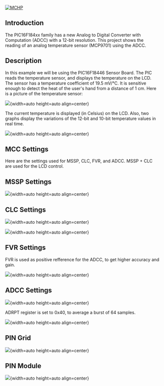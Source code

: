 <div id="readme" class="Box-body readme blob js-code-block-container">
  <article class="markdown-body entry-content p-3 p-md-6" itemprop="text"><p><a href="https://www.microchip.com" rel="nofollow"><img src="https://camo.githubusercontent.com/5fb5505f69a28ff407841612dfe2b7004f210594/68747470733a2f2f636c6475702e636f6d2f553071684c7742696a462e706e67" alt="MCHP" data-canonical-src="https://cldup.com/U0qhLwBijF.png" style="max-width:100%;"></a></p>
<h1>Introduction</h1>
<p>The PIC16F184xx family has a new Analog to Digital Converter with Computation (ADCC) with a 12-bit resolution. This project shows the reading of an analog temperature sensor (MCP9701) using the ADCC.</p>
<h1>Description</h1>
<p>In this example we will be using the PIC16F18446 Sensor Board. The PIC reads the temperature sensor, and displays the temperature on the LCD. The sensor has a temperature coefficient of 19.5 mV/°C. It is sensitive enough to detect the heat of the user's hand from a distance of 1 cm. Here is a picture of the temperature sensor:</p>
<p> <a target="_blank" rel="noopener noreferrer" href = "https://static.transim.com/img/42018/a35ca7770dd04cc89bd3ccebb8b6f7ce-gxckw.jpg"><img src ="https://static.transim.com/img/42018/a35ca7770dd04cc89bd3ccebb8b6f7ce-gxckw.jpg" style="max-width:100%;"></a>{width=auto height=auto align=center} </p>
<p> The current temperature is displayed (in Celsius) on the LCD. Also, two graphs display the variations of the 12-bit and 10-bit temperature values in real time.</p>
<p> <a target="_blank" rel="noopener noreferrer" href = "https://static.transim.com/img/22018/d244bba9d95143cab08de0353d609d10-1g8dc.jpg"><img src ="https://static.transim.com/img/22018/d244bba9d95143cab08de0353d609d10-1g8dc.jpg" style="max-width:100%;"></a>{width=auto height=auto align=center} </p>
<h1>MCC Settings </h1>
<p>Here are the settings used for MSSP, CLC, FVR, and ADCC. MSSP + CLC are used for the LCD control.</p>
<h2>MSSP Settings </h2>
<p><a target="_blank" rel="noopener noreferrer" href = "https://static.transim.com/img/42018/5840d7364dee4647956f12c2da5def97-bnjtj.png"><img src ="https://static.transim.com/img/42018/5840d7364dee4647956f12c2da5def97-bnjtj.png" style="max-width:100%;"></a>{width=auto height=auto align=center} </p>
<h2>CLC Settings </h2>
<p><a target="_blank" rel="noopener noreferrer" href = "https://static.transim.com/img/42018/e8161e58eda642899a6296613bd27f23-hcwgc.png"><img src ="https://static.transim.com/img/42018/e8161e58eda642899a6296613bd27f23-hcwgc.png" style="max-width:100%;"></a>{width=auto height=auto align=center} </p>

<p><a target="_blank" rel="noopener noreferrer"><img src ="https://static.transim.com/img/42018/f5ad98b1f2d540e8bc3b24972ec9d772-zsghq.png" style="max-width:100%;"></a>{width=auto height=auto align=center} </p>

<h2>FVR Settings </h2>
<p>FVR is used as positive refference for the ADCC, to get higher accuracy and gain.</p>
<p><a target="_blank" rel="noopener noreferrer"><img src ="https://static.transim.com/img/42018/a05ae88c99a94750851cc9f025088d71-5f2vb.png" style="max-width:100%;"></a>{width=auto height=auto align=center} </p>

<h2>ADCC Settings </h2>
<p><a target="_blank" rel="noopener noreferrer"><img src ="https://static.transim.com/img/42018/e8cc90b3047e46aca7a563defaa50262-7p5x9.png" style="max-width:100%;"></a>{width=auto height=auto align=center} </p>
<p>ADRPT register is set to 0x40, to average a burst of 64 samples.</p>
<p><a target="_blank" rel="noopener noreferrer"><img src ="https://static.transim.com/img/42018/3c627e28bb8a495aaf834b89cd4729db-14cbl.png" style="max-width:100%;"></a>{width=auto height=auto align=center} </p>

<h2>PIN Grid </h2>
<p><a target="_blank" rel="noopener noreferrer"><img src ="https://static.transim.com/img/42018/af60551f5f424305b38f629c5a74f5e7-zbfvw.png" style="max-width:100%;"></a>{width=auto height=auto align=center} </p>


<h2>PIN Module </h2>
<p><a target="_blank" rel="noopener noreferrer"><img src ="https://static.transim.com/img/42018/b174cef05785431dbe2e72e88686850b-6qr6n.png" style="max-width:100%;"></a>{width=auto height=auto align=center} </p>
